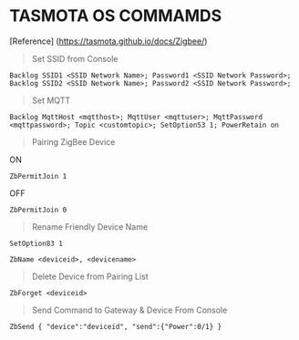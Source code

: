 # TASMOTA OS COMMAMDS

[Reference] (https://tasmota.github.io/docs/Zigbee/)

> Set SSID from Console
```
Backlog SSID1 <SSID Network Name>; Password1 <SSID Network Password>;
Backlog SSID2 <SSID Network Name>; Password2 <SSID Network Password>;
```

> Set MQTT 
```
Backlog MqttHost <mqtthost>; MqttUser <mqttuser>; MqttPassword <mqttpassword>; Topic <customtopic>; SetOption53 1; PowerRetain on
```

> Pairing ZigBee Device

ON
```
ZbPermitJoin 1
```
OFF
```
ZbPermitJoin 0
```

> Rename Friendly Device Name
```
SetOption83 1
```
```
ZbName <deviceid>, <devicename>
```

> Delete Device from Pairing List
```
ZbForget <deviceid>
```

> Send Command to Gateway & Device
From Console
```
ZbSend { "device":"deviceid", "send":{"Power":0/1} }
```


